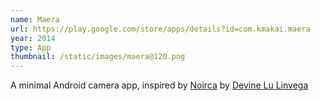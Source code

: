 ```yaml
---
name: Maera
url: https://play.google.com/store/apps/details?id=com.kmakai.maera
year: 2014
type: App
thumbnail: /static/images/maera@120.png
---
```


A minimal Android camera app, inspired by [Noirca](https://wiki.xxiivv.com/noirca) by [Devine Lu
Linvega](https://twitter.com/aliceffekt)

